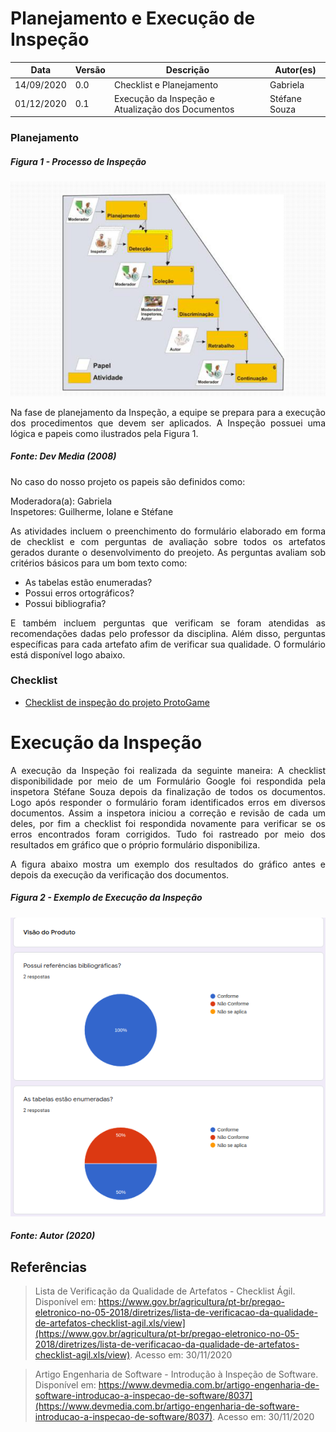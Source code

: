 # Planejamento e Execução de Inspeção

Data | Versão | Descrição | Autor(es)
----- | ------ | -------- | --------
14/09/2020 | 0.0 | Checklist e Planejamento  | Gabriela
01/12/2020 | 0.1 | Execução da Inspeção e Atualização dos Documentos  | Stéfane Souza

### Planejamento

##### Figura 1 - Processo de Inspeção

![Figura 1: Processo de Inspeção](./img/inspecao.png)

<p align="justify">Na fase de planejamento da Inspeção, a equipe se prepara para a execução dos procedimentos que devem ser aplicados. A Inspeção possuei uma lógica e papeis como ilustrados pela Figura 1. </p>

##### Fonte: Dev Media (2008)

No caso do nosso projeto os papeis são definidos como:

Moderadora(a): Gabriela  
Inspetores: Guilherme, Iolane e Stéfane

<p align="justify">As atividades incluem o preenchimento do formulário elaborado em forma de checklist e com perguntas de avaliação sobre todos os artefatos gerados durante o desenvolvimento do preojeto.
As perguntas avaliam sob critérios básicos para um bom texto como: </p>

* As tabelas estão enumeradas?  
* Possui erros ortográficos?  
* Possui bibliografia?  

<p align="justify">E também incluem perguntas que verificam se foram atendidas as recomendações dadas pelo professor da disciplina. Além disso, perguntas específicas para cada artefato afim de verificar sua qualidade. O formulário está disponível logo abaixo.</p>

### Checklist

* [Checklist de inspeção do projeto ProtoGame](https://docs.google.com/forms/d/e/1FAIpQLSeYJQ9n3wla_-lL0tBXR0LTkZCaO5Qc6UeN7cjsJjvkvIcU2Q/viewform?usp=sf_link)

# Execução da Inspeção 

<p align="justify"> A execução da Inspeção foi realizada da seguinte maneira: A checklist disponibilidade por meio de um Formulário Google foi respondida pela inspetora Stéfane Souza depois da finalização de todos os documentos. Logo após responder o formulário foram identificados erros em diversos documentos. Assim a inspetora iniciou a correção e revisão de cada um deles, por fim a checklist foi respondida novamente para verificar se os erros encontrados foram corrigidos. Tudo foi rastreado por meio dos resultados em gráfico que o próprio formulário disponibiliza.</p>

<p align="justify"> A figura abaixo mostra um exemplo dos resultados do gráfico antes e depois da execução da verificação dos documentos.</p>

##### Figura 2 - Exemplo de Execução da Inspeção

![Figura 2: Execução](./img/execucao-inspecao.png)

##### Fonte: Autor (2020)

## Referências

>Lista de Verificação da Qualidade de Artefatos - Checklist Ágil. Disponível em: https://www.gov.br/agricultura/pt-br/pregao-eletronico-no-05-2018/diretrizes/lista-de-verificacao-da-qualidade-de-artefatos-checklist-agil.xls/view](https://www.gov.br/agricultura/pt-br/pregao-eletronico-no-05-2018/diretrizes/lista-de-verificacao-da-qualidade-de-artefatos-checklist-agil.xls/view). Acesso em: 30/11/2020

>Artigo Engenharia de Software - Introdução à Inspeção de Software. Disponível em: https://www.devmedia.com.br/artigo-engenharia-de-software-introducao-a-inspecao-de-software/8037](https://www.devmedia.com.br/artigo-engenharia-de-software-introducao-a-inspecao-de-software/8037). Acesso em: 30/11/2020

